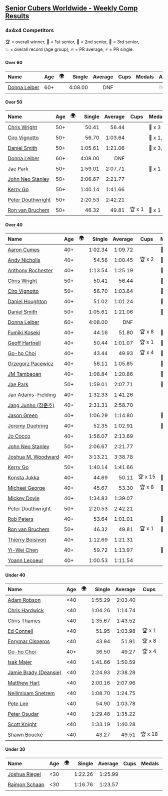 <style>table {white-space: nowrap;}</style>
<link rel="stylesheet" type="text/css" href="/scw-comp/css/flags.css" />

## [Senior Cubers Worldwide - Weekly Comp Results](/scw-comp/results/)
### 4x4x4 Competitors

<span style="white-space: nowrap;">🏆 = overall winner</span>, <span style="white-space: nowrap;">🥇 = 1st senior</span>, <span style="white-space: nowrap;">🥈 = 2nd senior</span>, <span style="white-space: nowrap;">🥉 = 3rd senior</span>, <span style="white-space: nowrap;">💥 = overall record (age group)</span>, <span style="white-space: nowrap;">🔥 = PR average</span>, <span style="white-space: nowrap;">⚡ = PR single</span>.

#### Over 60

| Name | Age | 🌍 | Single | Average | Cups | Medals | Achievements |
| :-- | :--: | :--: | --: | --: | :--: | :-- | :-- |
| [Donna Leiber](../../persons/donna_leiber/444.md) | 60+ | <i class="flag flag-US" /> | 4:08.00 | DNF |  |  | 💥 x 3, ⚡ x 3 |

#### Over 50

| Name | Age | 🌍 | Single | Average | Cups | Medals | Achievements |
| :-- | :--: | :--: | --: | --: | :--: | :-- | :-- |
| [Chris Wright](../../persons/chris_wright/444.md) | 50+ | <i class="flag flag-GB" /> | 50.41 | 56.44 |  | 🥈 x 3 | 💥 x 1, 🔥 x 1, ⚡ x 1 |
| [Ciro Vignotto](../../persons/ciro_vignotto/444.md) | 50+ | <i class="flag flag-IT" /> | 56.70 | 1:03.64 |  | 🥇 x 1, 🥈 x 2, 🥉 x 1 | 🔥 x 4, ⚡ x 1 |
| [Daniel Smith](../../persons/daniel_smith/444.md) | 50+ | <i class="flag flag-US" /> | 1:05.61 | 1:21.06 |  | 🥈 x 3, 🥉 x 7 | 💥 x 1, 🔥 x 8, ⚡ x 6 |
| [Donna Leiber](../../persons/donna_leiber/444.md) | 60+ | <i class="flag flag-US" /> | 4:08.00 | DNF |  |  | 💥 x 3, ⚡ x 3 |
| [Jae Park](../../persons/jae_park/444.md) | 50+ | <i class="flag flag-US" /> | 1:59.01 | 2:07.71 |  | 🥉 x 1 | 🔥 x 7, ⚡ x 7 |
| [John Neo Stanley](../../persons/john_neo_stanley/444.md) | 50+ | <i class="flag flag-GB" /> | 2:06.67 | 2:21.77 |  |  | 🔥 x 1, ⚡ x 1 |
| [Kerry Go](../../persons/kerry_go/444.md) | 50+ | <i class="flag flag-US" /> | 1:40.14 | 1:41.66 |  |  | 🔥 x 3, ⚡ x 3 |
| [Peter Douthwright](../../persons/peter_douthwright/444.md) | 50+ | <i class="flag flag-CA" /> | 2:20.53 | 2:42.21 |  |  | 🔥 x 2, ⚡ x 3 |
| [Ron van Bruchem](../../persons/ron_van_bruchem/444.md) | 50+ | <i class="flag flag-NL" /> | 46.32 | 49.81 | 🏆 x 1 | 🥇 x 1 | 💥 x 1, 🔥 x 1, ⚡ x 1 |

#### Over 40

| Name | Age | 🌍 | Single | Average | Cups | Medals | Achievements |
| :-- | :--: | :--: | --: | --: | :--: | :-- | :-- |
| [Aaron Cumes](../../persons/aaron_cumes/444.md) | 40+ | <i class="flag flag-GB" /> | 1:02.34 | 1:09.72 |  | 🥇 x 1, 🥈 x 1, 🥉 x 8 | 🔥 x 10, ⚡ x 6 |
| [Andy Nicholls](../../persons/andy_nicholls/444.md) | 40+ | <i class="flag flag-GB" /> | 54.56 | 1:00.45 | 🏆 x 2 | 🥇 x 3, 🥈 x 8, 🥉 x 1 | 🔥 x 5, ⚡ x 4 |
| [Anthony Rochester](../../persons/anthony_rochester/444.md) | 40+ | <i class="flag flag-AU" /> | 1:13.54 | 1:25.19 |  | 🥉 x 2 | 🔥 x 2, ⚡ x 3 |
| [Chris Wright](../../persons/chris_wright/444.md) | 50+ | <i class="flag flag-GB" /> | 50.41 | 56.44 |  | 🥈 x 3 | 💥 x 1, 🔥 x 1, ⚡ x 1 |
| [Ciro Vignotto](../../persons/ciro_vignotto/444.md) | 50+ | <i class="flag flag-IT" /> | 56.70 | 1:03.64 |  | 🥇 x 1, 🥈 x 2, 🥉 x 1 | 🔥 x 4, ⚡ x 1 |
| [Daniel Houghton](../../persons/daniel_houghton/444.md) | 40+ | <i class="flag flag-CH" /> | 51.02 | 1:01.24 |  | 🥇 x 1, 🥈 x 1 | 🔥 x 2, ⚡ x 2 |
| [Daniel Smith](../../persons/daniel_smith/444.md) | 50+ | <i class="flag flag-US" /> | 1:05.61 | 1:21.06 |  | 🥈 x 3, 🥉 x 7 | 💥 x 1, 🔥 x 8, ⚡ x 6 |
| [Donna Leiber](../../persons/donna_leiber/444.md) | 60+ | <i class="flag flag-US" /> | 4:08.00 | DNF |  |  | 💥 x 3, ⚡ x 3 |
| [Fumiki Koseki](../../persons/fumiki_koseki/444.md) | 40+ | <i class="flag flag-JP" /> | 44.16 | 51.80 | 🏆 x 8 | 🥇 x 14, 🥈 x 10 | 💥 x 1, 🔥 x 4, ⚡ x 4 |
| [Geoff Hartnell](../../persons/geoff_hartnell/444.md) | 40+ | <i class="flag flag-GB" /> | 50.44 | 1:01.07 | 🏆 x 1 | 🥇 x 6, 🥈 x 16, 🥉 x 22 | 🔥 x 8, ⚡ x 8 |
| [Go-ho Choi](../../persons/go_ho_choi/444.md) | 40+ | <i class="flag flag-KR" /> | 43.44 | 49.93 | 🏆 x 4 | 🥇 x 1 | 💥 x 5, 🔥 x 4, ⚡ x 6 |
| [Grzegorz Pacewicz](../../persons/grzegorz_pacewicz/444.md) | 40+ | <i class="flag flag-PL" /> | 56.11 | 1:05.85 |  | 🥈 x 2 | 🔥 x 2, ⚡ x 1 |
| [JM Tambaoan](../../persons/jm_tambaoan/444.md) | 40+ | <i class="flag flag-PH" /> | 1:08.84 | 1:20.86 |  | 🥈 x 1, 🥉 x 3 | 🔥 x 3, ⚡ x 5 |
| [Jae Park](../../persons/jae_park/444.md) | 50+ | <i class="flag flag-US" /> | 1:59.01 | 2:07.71 |  | 🥉 x 1 | 🔥 x 7, ⚡ x 7 |
| [Jan Adams-Fielding](../../persons/jan_adams_fielding/444.md) | 40+ | <i class="flag flag-GB" /> | 1:32.33 | 1:41.26 |  |  | 🔥 x 6, ⚡ x 4 |
| [Jang Junho (장준호)](../../persons/jang_junho/444.md) | 40+ | <i class="flag flag-KR" /> | 2:31.31 | 2:58.70 |  |  | 🔥 x 1, ⚡ x 1 |
| [Jason Green](../../persons/jason_green/444.md) | 40+ | <i class="flag flag-US" /> | 1:06.29 | 1:14.80 |  | 🥈 x 1 | 🔥 x 2, ⚡ x 2 |
| [Jeremy Duehring](../../persons/jeremy_duehring/444.md) | 40+ | <i class="flag flag-US" /> | 52.35 | 1:02.91 |  | 🥈 x 2, 🥉 x 7 | 🔥 x 2, ⚡ x 2 |
| [Jo Cocco](../../persons/jo_cocco/444.md) | 40+ | <i class="flag flag-GB" /> | 1:56.07 | 2:13.69 |  |  | 🔥 x 4, ⚡ x 5 |
| [John Neo Stanley](../../persons/john_neo_stanley/444.md) | 50+ | <i class="flag flag-GB" /> | 2:06.67 | 2:21.77 |  |  | 🔥 x 1, ⚡ x 1 |
| [Joshua M. Woodward](../../persons/joshua_m_woodward/444.md) | 40+ | <i class="flag flag-US" /> | 3:13.21 | 3:38.78 |  |  | 🔥 x 1, ⚡ x 1 |
| [Kerry Go](../../persons/kerry_go/444.md) | 50+ | <i class="flag flag-US" /> | 1:40.14 | 1:41.66 |  |  | 🔥 x 3, ⚡ x 3 |
| [Konsta Jukka](../../persons/konsta_jukka/444.md) | 40+ | <i class="flag flag-FI" /> | 44.69 | 50.11 | 🏆 x 15 | 🥇 x 20, 🥈 x 8, 🥉 x 2 | 🔥 x 6, ⚡ x 8 |
| [Michael George](../../persons/michael_george/444.md) | 40+ | <i class="flag flag-GB" /> | 45.67 | 53.30 | 🏆 x 8 | 🥇 x 18, 🥈 x 3 | 💥 x 3, 🔥 x 2, ⚡ x 2 |
| [Mickey Doyle](../../persons/mickey_doyle/444.md) | 40+ | <i class="flag flag-US" /> | 1:34.83 | 1:39.07 |  |  | 🔥 x 3, ⚡ x 3 |
| [Peter Douthwright](../../persons/peter_douthwright/444.md) | 50+ | <i class="flag flag-CA" /> | 2:20.53 | 2:42.21 |  |  | 🔥 x 2, ⚡ x 3 |
| [Rob Peters](../../persons/rob_peters/444.md) | 40+ | <i class="flag flag-US" /> | 53.64 | 1:01.01 |  | 🥈 x 4, 🥉 x 1 | 🔥 x 3, ⚡ x 2 |
| [Ron van Bruchem](../../persons/ron_van_bruchem/444.md) | 50+ | <i class="flag flag-NL" /> | 46.32 | 49.81 | 🏆 x 1 | 🥇 x 1 | 💥 x 1, 🔥 x 1, ⚡ x 1 |
| [Thierry Boisivon](../../persons/thierry_boisivon/444.md) | 40+ | <i class="flag flag-FR" /> | 1:12.69 | 1:21.31 |  |  | 🔥 x 2, ⚡ x 3 |
| [Yi-Wei Chen](../../persons/yi_wei_chen/444.md) | 40+ | <i class="flag flag-TW" /> | 59.72 | 1:13.97 |  | 🥈 x 1, 🥉 x 10 | 🔥 x 9, ⚡ x 5 |
| [Yoann Lecoeur](../../persons/yoann_lecoeur/444.md) | 40+ | <i class="flag flag-FR" /> | 1:00.53 | 1:11.54 |  |  | 🔥 x 2, ⚡ x 1 |

#### Under 40

| Name | Age | 🌍 | Single | Average | Cups | Medals | Achievements |
| :-- | :--: | :--: | --: | --: | :--: | :-- | :-- |
| [Adam Robson](../../persons/adam_robson/444.md) | <40 | <i class="flag flag-GB" /> | 1:55.29 | 2:03.40 |  |  | 🔥 x 1, ⚡ x 2 |
| [Chris Hardwick](../../persons/chris_hardwick/444.md) | <40 | <i class="flag flag-US" /> | 1:04.26 | 1:14.74 |  |  | 🔥 x 2, ⚡ x 2 |
| [Chris Thames](../../persons/chris_thames/444.md) | <40 | <i class="flag flag-US" /> | 1:35.67 | 1:43.52 |  |  | 🔥 x 8, ⚡ x 9 |
| [Ed Connell](../../persons/ed_connell/444.md) | <40 | <i class="flag flag-IE" /> | 51.95 | 1:03.98 | 🏆 x 1 |  | 🔥 x 4, ⚡ x 5 |
| [Enrymar Cisneros](../../persons/enrymar_cisneros/444.md) | <40 | <i class="flag flag-VE" /> | 43.94 | 51.91 | 🏆 x 8 |  | 🔥 x 4, ⚡ x 4 |
| [Go-ho Choi](../../persons/go_ho_choi/444.md) | 40+ | <i class="flag flag-KR" /> | 36.50 | 49.27 | 🏆 x 4 | 🥇 x 1 | 💥 x 5, 🔥 x 4, ⚡ x 6 |
| [Isak Majer](../../persons/isak_majer/444.md) | <40 | <i class="flag flag-NL" /> | 1:41.66 | 1:50.59 |  |  | 🔥 x 1, ⚡ x 1 |
| [Jamie Brady (Deansie)](../../persons/jamie_brady/444.md) | <40 | <i class="flag flag-GB" /> | 2:24.93 | 2:38.28 |  |  | 🔥 x 1, ⚡ x 1 |
| [Matthew Hart](../../persons/matthew_hart/444.md) | <40 | <i class="flag flag-GB" /> | 2:00.16 | 2:07.96 |  |  | 🔥 x 1, ⚡ x 1 |
| [Neilimixam Snetrem](../../persons/neilimixam_snetrem/444.md) | <40 | <i class="flag flag-BE" /> | 1:08.70 | 1:24.75 |  |  | 🔥 x 1, ⚡ x 1 |
| [Pete Lee](../../persons/pete_lee/444.md) | <40 | <i class="flag flag-GB" /> | 54.90 | 1:03.78 |  |  | 🔥 x 8, ⚡ x 8 |
| [Peter Osudar](../../persons/peter_osudar/444.md) | <40 | <i class="flag flag-CA" /> | 1:29.48 | 1:35.22 |  |  | 🔥 x 1, ⚡ x 1 |
| [Scott Knight](../../persons/scott_knight/444.md) | <40 | <i class="flag flag-GB" /> | 1:33.19 | 1:40.28 |  |  | 🔥 x 2, ⚡ x 2 |
| [Shawn Boucké](../../persons/shawn_boucke/444.md) | <40 | <i class="flag flag-US" /> | 43.27 | 49.51 | 🏆 x 18 |  | 💥 x 1, 🔥 x 1, ⚡ x 7 |

#### Under 30

| Name | Age | 🌍 | Single | Average | Cups | Medals | Achievements |
| :-- | :--: | :--: | --: | --: | :--: | :-- | :-- |
| [Joshua Riegel](../../persons/joshua_riegel/444.md) | <30 | <i class="flag flag-US" /> | 1:22.26 | 1:25.99 |  |  | 🔥 x 4, ⚡ x 4 |
| [Raimon Schaap](../../persons/raimon_schaap/444.md) | <30 | <i class="flag flag-NL" /> | 1:16.76 | 1:23.57 |  |  | 🔥 x 3, ⚡ x 2 |


<!-- Global site tag (gtag.js) - Google Analytics -->
<script async src="https://www.googletagmanager.com/gtag/js?id=UA-86348435-3"></script>
<script>window.dataLayer = window.dataLayer || []; function gtag() {dataLayer.push(arguments);} gtag('js', new Date()); gtag('config', 'UA-86348435-3');</script>
